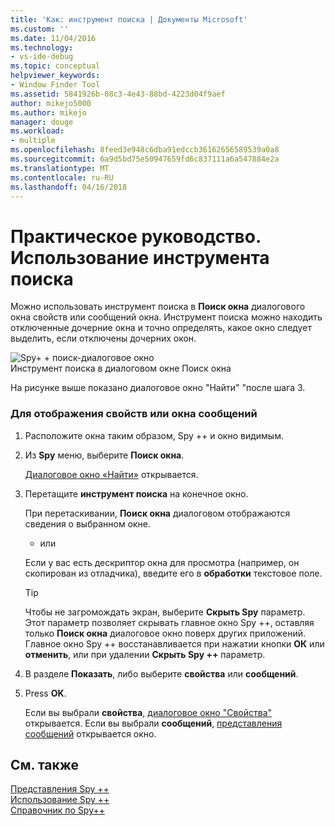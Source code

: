 ```yaml
---
title: 'Как: инструмент поиска | Документы Microsoft'
ms.custom: ''
ms.date: 11/04/2016
ms.technology:
- vs-ide-debug
ms.topic: conceptual
helpviewer_keywords:
- Window Finder Tool
ms.assetid: 5841926b-08c3-4e43-88bd-4223d04f9aef
author: mikejo5000
ms.author: mikejo
manager: douge
ms.workload:
- multiple
ms.openlocfilehash: 8feed3e948c6dba91edccb36162656589539a0a8
ms.sourcegitcommit: 6a9d5bd75e50947659fd6c837111a6a547884e2a
ms.translationtype: MT
ms.contentlocale: ru-RU
ms.lasthandoff: 04/16/2018
---
```

# <a name="how-to-use-the-finder-tool"></a>Практическое руководство. Использование инструмента поиска
Можно использовать инструмент поиска в **Поиск окна** диалогового окна свойств или сообщений окна. Инструмент поиска можно находить отключенные дочерние окна и точно определять, какое окно следует выделить, если отключены дочерних окон.  
  
 ![Spy&#43; &#43; поиск-диалоговое окно](../debugger/media/icon_spy--_find.png "Icon_Spy ++ _Find")  
Инструмент поиска в диалоговом окне Поиск окна  
  
 На рисунке выше показано диалоговое окно "Найти" "после шага 3.  
  
### <a name="to-display-window-properties-or-messages"></a>Для отображения свойств или окна сообщений  
  
1.  Расположите окна таким образом, Spy ++ и окно видимым.  
  
2.  Из **Spy** меню, выберите **Поиск окна**.  
  
     [Диалоговое окно «Найти»](../debugger/find-window-dialog-box.md) открывается.  
  
3.  Перетащите **инструмент поиска** на конечное окно.  
  
     При перетаскивании, **Поиск окна** диалоговом отображаются сведения о выбранном окне.  
  
     - или  
  
     Если у вас есть дескриптор окна для просмотра (например, он скопирован из отладчика), введите его в **обработки** текстовое поле.  
  
    > [!TIP]
    >  Чтобы не загромождать экран, выберите **Скрыть Spy** параметр. Этот параметр позволяет скрывать главное окно Spy ++, оставляя только **Поиск окна** диалоговое окно поверх других приложений. Главное окно Spy ++ восстанавливается при нажатии кнопки **ОК** или **отменить**, или при удалении **Скрыть Spy ++** параметр.  
  
4.  В разделе **Показать**, либо выберите **свойства** или **сообщений**.  
  
5.  Press **OK**.  
  
     Если вы выбрали **свойства**, [диалоговое окно "Свойства"](../debugger/window-properties-dialog-box.md) открывается. Если вы выбрали **сообщений**, [представления сообщений](../debugger/messages-view.md) открывается окно.  
  
## <a name="see-also"></a>См. также  
 [Представления Spy ++](../debugger/spy-increment-views.md)   
 [Использование Spy ++](../debugger/using-spy-increment.md)   
 [Справочник по Spy++](../debugger/spy-increment-reference.md)